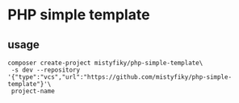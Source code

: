 # PHP simple template

## usage

```shell
composer create-project mistyfiky/php-simple-template\
 -s dev --repository '{"type":"vcs","url":"https://github.com/mistyfiky/php-simple-template"}'\
 project-name
```
